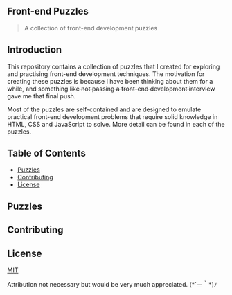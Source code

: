 ## Front-end Puzzles

> A collection of front-end development puzzles

## Introduction

This repository contains a collection of puzzles that I created for exploring and practising front-end development techniques. The motivation for creating these puzzles is because I have been thinking about them for a while, and something  ~~like not passing a front-end development interview~~ gave me that final push.

Most of the puzzles are self-contained and are designed to emulate practical front-end development problems that require solid knowledge in HTML, CSS and JavaScript to solve. More detail can be found in each of the puzzles.

## Table of Contents

* [Puzzles](#puzzles)
* [Contributing](#contributing)
* [License](#license)

## Puzzles

## Contributing

## License

[MIT](https://github.com/honmanyau/front-end-puzzles/blob/master/LICENSE.md)

Attribution not necessary but would be very much appreciated. (\*´－｀\*)ﾉ
